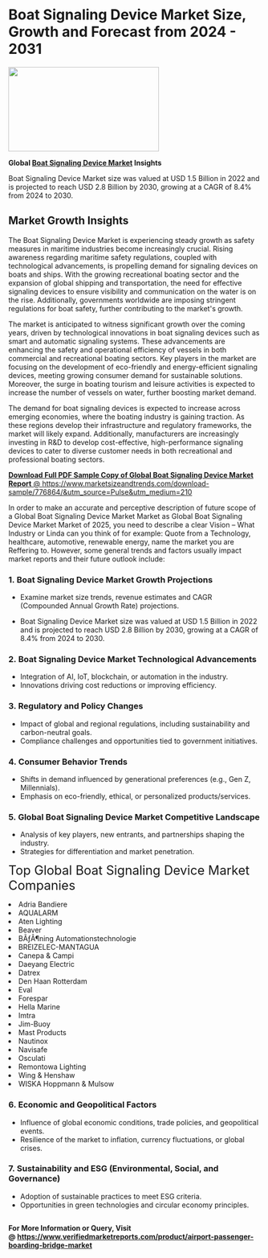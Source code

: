 <H1>Boat Signaling Device Market Size, Growth and Forecast from 2024 - 2031</H1><img class="aligncenter size-medium wp-image-584254" src="https://thirdeyenews.in/wp-content/uploads/2024/09/Global-Market-Research-300x168.jpeg" alt="" width="300" height="168" /><p><strong>Global&nbsp;<a href="https://www.marketsizeandtrends.com/download-sample/776864/&amp;utm_source=Pulse&amp;utm_medium=210">Boat Signaling Device Market</a> Insights</strong></p><p>Boat Signaling Device Market size was valued at USD 1.5 Billion in 2022 and is projected to reach USD 2.8 Billion by 2030, growing at a CAGR of 8.4% from 2024 to 2030.</p><p><h2>Market Growth Insights</h2> <p>The Boat Signaling Device Market is experiencing steady growth as safety measures in maritime industries become increasingly crucial. Rising awareness regarding maritime safety regulations, coupled with technological advancements, is propelling demand for signaling devices on boats and ships. With the growing recreational boating sector and the expansion of global shipping and transportation, the need for effective signaling devices to ensure visibility and communication on the water is on the rise. Additionally, governments worldwide are imposing stringent regulations for boat safety, further contributing to the market's growth.</p> <p><a href="#"></a></p> <p>The market is anticipated to witness significant growth over the coming years, driven by technological innovations in boat signaling devices such as smart and automatic signaling systems. These advancements are enhancing the safety and operational efficiency of vessels in both commercial and recreational boating sectors. Key players in the market are focusing on the development of eco-friendly and energy-efficient signaling devices, meeting growing consumer demand for sustainable solutions. Moreover, the surge in boating tourism and leisure activities is expected to increase the number of vessels on water, further boosting market demand.</p> <p>The demand for boat signaling devices is expected to increase across emerging economies, where the boating industry is gaining traction. As these regions develop their infrastructure and regulatory frameworks, the market will likely expand. Additionally, manufacturers are increasingly investing in R&D to develop cost-effective, high-performance signaling devices to cater to diverse customer needs in both recreational and professional boating sectors.</p> <p><a href="#"></p><p><span class=""><strong>Download Full PDF Sample Copy of Global Boat Signaling Device Market Report</strong> @ <a href="https://www.marketsizeandtrends.com/download-sample/776864/&amp;utm_source=Pulse&amp;utm_medium=210" target="_blank">https://www.marketsizeandtrends.com/download-sample/776864/&amp;utm_source=Pulse&amp;utm_medium=210</a></span></p><p>In order to make an accurate and perceptive description of future scope of a Global&nbsp;Boat Signaling Device Market Market as Global&nbsp;Boat Signaling Device Market Market of 2025, you need to describe a clear Vision &ndash; What Industry or Linda can you think of for example: Quote from a Technology, healthcare, automotive, renewable energy, name the market you are Reffering to. However, some general trends and factors usually impact market reports and their future outlook include:</p><h3>1.&nbsp;<strong>Boat Signaling Device Market Growth Projections</strong></h3><ul><li>Examine market size trends, revenue estimates and CAGR (Compounded Annual Growth Rate) projections.</li><li><p>Boat Signaling Device Market size was valued at USD 1.5 Billion in 2022 and is projected to reach USD 2.8 Billion by 2030, growing at a CAGR of 8.4% from 2024 to 2030.</p></li></ul><h3>2.&nbsp;<strong>Boat Signaling Device Market Technological Advancements</strong></h3><ul><li>Integration of AI, IoT, blockchain, or automation in the industry.</li><li>Innovations driving cost reductions or improving efficiency.</li></ul><h3>3.&nbsp;<strong>Regulatory and Policy Changes</strong></h3><ul><li>Impact of global and regional regulations, including sustainability and carbon-neutral goals.</li><li>Compliance challenges and opportunities tied to government initiatives.</li></ul><h3>4.&nbsp;<strong>Consumer Behavior Trends</strong></h3><ul><li>Shifts in demand influenced by generational preferences (e.g., Gen Z, Millennials).</li><li>Emphasis on eco-friendly, ethical, or personalized products/services.</li></ul><h3>5.&nbsp;<strong>Global Boat Signaling Device Market Competitive Landscape</strong></h3><ul><li>Analysis of key players, new entrants, and partnerships shaping the industry.</li><li>Strategies for differentiation and market penetration.</li></ul><p data-pm-slice="1 1 []"><span style="color: inherit; font-family: inherit; font-size: 25px;">Top Global Boat Signaling Device Market Companies</span></p><div class="" data-test-id=""><p><li>Adria Bandiere</li><li> AQUALARM</li><li> Aten Lighting</li><li> Beaver</li><li> BÃƒÂ¶ning Automationstechnologie</li><li> BREIZELEC-MANTAGUA</li><li> Canepa & Campi</li><li> Daeyang Electric</li><li> Datrex</li><li> Den Haan Rotterdam</li><li> Eval</li><li> Forespar</li><li> Hella Marine</li><li> Imtra</li><li> Jim-Buoy</li><li> Mast Products</li><li> Nautinox</li><li> Navisafe</li><li> Osculati</li><li> Remontowa Lighting</li><li> Wing & Henshaw</li><li> WISKA Hoppmann & Mulsow</li></p></div><h3>6.&nbsp;<strong>Economic and Geopolitical Factors</strong></h3><ul><li>Influence of global economic conditions, trade policies, and geopolitical events.</li><li>Resilience of the market to inflation, currency fluctuations, or global crises.</li></ul><h3>7.&nbsp;<strong>Sustainability and ESG (Environmental, Social, and Governance)</strong></h3><ul><li>Adoption of sustainable practices to meet ESG criteria.</li><li>Opportunities in green technologies and circular economy principles.</li></ul><h2><strong style="font-size: 14px;">For More Information or Query, Visit @&nbsp;</strong><a style="background-color: #ffffff; font-size: 14px;" href="https://www.marketsizeandtrends.com/report/boat-signaling-device-market/" target="_blank">https://www.verifiedmarketreports.com/product/airport-passenger-boarding-bridge-market</a></h2>

